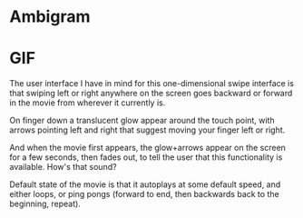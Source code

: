 # Ambigram

# GIF

The user interface I have in mind for this one-dimensional swipe interface is that swiping left or right anywhere on the screen goes backward or forward in the movie from wherever it currently is.

On finger down a translucent glow appear around the touch point, with arrows pointing left and right that suggest moving your finger left or right.

And when the movie first appears, the glow+arrows appear on the screen for a few seconds, then fades out, to tell the user that this functionality is available. How's that sound?

Default state of the movie is that it autoplays at some default speed, and either loops, or ping pongs (forward to end, then backwards back to the beginning, repeat).
